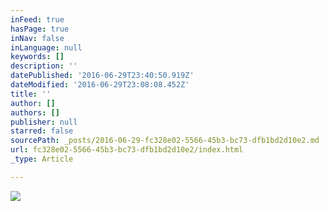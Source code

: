 ```yaml
---
inFeed: true
hasPage: true
inNav: false
inLanguage: null
keywords: []
description: ''
datePublished: '2016-06-29T23:40:50.919Z'
dateModified: '2016-06-29T23:08:08.452Z'
title: ''
author: []
authors: []
publisher: null
starred: false
sourcePath: _posts/2016-06-29-fc328e02-5566-45b3-bc73-dfb1bd2d10e2.md
url: fc328e02-5566-45b3-bc73-dfb1bd2d10e2/index.html
_type: Article

---
```

![](https://the-grid-user-content.s3-us-west-2.amazonaws.com/f4e06f72-9d51-4447-9ab1-48bc0c824e97.jpg)